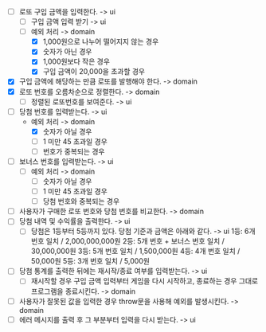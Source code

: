 - [ ] 로또 구입 금액을 입력한다. -> ui
  - [ ] 구입 금액 입력 받기 -> ui
  - [ ] 예외 처리 -> domain
    - [x] 1,000원으로 나누어 떨어지지 않는 경우
    - [x] 숫자가 아닌 경우
    - [x] 1,000원보다 작은 경우
    - [x] 구입 금액이 20,000을 초과할 경우
- [x] 구입 금액에 해당하는 만큼 로또를 발행해야 한다. -> domain
- [x] 로또 번호를 오름차순으로 정렬한다. -> domain
  - [ ] 정렬된 로또번호를 보여준다. -> ui
- [ ] 당첨 번호를 입력받는다. -> ui
  - 예외 처리 -> domain
    - [x] 숫자가 아닐 경우
    - [ ] 1 미만 45 초과일 경우
    - [ ] 번호가 중복되는 경우
- [ ] 보너스 번호를 입력받는다. -> ui
  - [ ] 예외 처리 -> domain
    - [ ] 숫자가 아닐 경우
    - [ ] 1 미만 45 초과일 경우
    - [ ] 당첨 번호와 중복되는 경우
- [ ] 사용자가 구매한 로또 번호와 당첨 번호를 비교한다. -> domain
- [ ] 당첨 내역 및 수익률을 출력한다. -> ui
  - [ ] 당첨은 1등부터 5등까지 있다. 당첨 기준과 금액은 아래와 같다. -> ui
        1등: 6개 번호 일치 / 2,000,000,000원
        2등: 5개 번호 + 보너스 번호 일치 / 30,000,000원
        3등: 5개 번호 일치 / 1,500,000원
        4등: 4개 번호 일치 / 50,000원
        5등: 3개 번호 일치 / 5,000원
- [ ] 당첨 통계를 출력한 뒤에는 재시작/종료 여부를 입력받는다. -> ui
  - [ ] 재시작할 경우 구입 금액 입력부터 게임을 다시 시작하고, 종료하는 경우 그대로 프로그램을 종료시킨다. -> domain
- [ ] 사용자가 잘못된 값을 입력한 경우 throw문을 사용해 예외를 발생시킨다. -> domain
- [ ] 에러 메시지를 출력 후 그 부분부터 입력을 다시 받는다. -> ui
